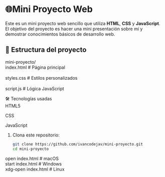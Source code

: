 # 🌐Mini Proyecto Web

Este es un mini proyecto web sencillo que utiliza **HTML**, **CSS** y **JavaScript**. El objetivo del proyecto es hacer una mini presentación sobre mí y demostrar conocimientos básicos de desarrollo web.

## 🧱 Estructura del proyecto
mini-proyecto/
 <br>index.html # Página principal <br>
<br> styles.css # Estilos personalizados<br>
 <br>script.js # Lógica JavaScript<br>


🛠️ Tecnologías usadas <br>
HTML5<br>

CSS <br>

JavaScript<br>

1. Clona este repositorio:

   ```bash
   git clone https://github.com/ivancodejav/mini-proyecto.git
   cd mini-proyecto


open index.html       # macOS <br>
start index.html      # Windows <br>
xdg-open index.html   # Linux<br>


